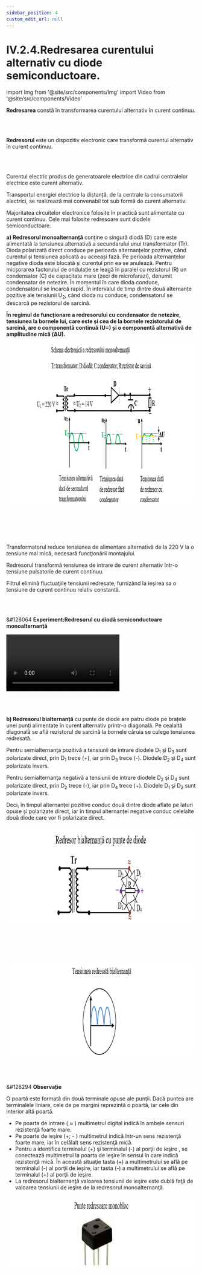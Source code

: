 ```yaml
---
sidebar_position: 4
custom_edit_url: null
---
```


# IV.2.4.Redresarea curentului alternativ cu diode semiconductoare.





import Img from '@site/src/components/Img'
import Video from '@site/src/components/Video'


<div class="alert alert--primary" role="alert">

**Redresarea** constă în transformarea curentului alternativ în curent continuu.


</div>

<br></br>


<div class="alert alert--primary" role="alert">

**Redresorul** este un dispozitiv electronic care transformă curentul alternativ în curent continuu.

</div>


<br></br>



<div class="alert alert--info" role="alert">


Curentul electric produs de generatoarele electrice din cadrul centralelor electrice este curent alternativ. 

Transportul energiei electrice la distanță, de la centrale la consumatorii electrici, se realizează mai convenabil tot sub formă de curent alternativ. 

Majoritatea circuitelor electronice folosite în practică sunt alimentate cu curent continuu. Cele mai folosite redresoare sunt diodele semiconductoare.


**a) Redresorul monoalternanță** conține o singură diodă (D) care este alimentată la tensiunea alternativă a secundarului unui transformator (Tr). Dioda polarizată direct conduce pe perioada alternanțelor pozitive, când curentul și tensiunea aplicată au aceeași fază. Pe perioada alternanțelor negative dioda este blocată și curentul prin ea se anulează. Pentru micșorarea factorului de ondulație se leagă în paralel cu rezistorul (R) un condensator (C) de capacitate mare (zeci de microfarazi), denumit condensator de netezire. În momentul în care dioda conduce, condensatorul se încarcă rapid. În intervalul de timp dintre două alternanțe pozitive ale tensiunii U<sub>2</sub>, când dioda nu conduce, condensatorul se descarcă pe rezistorul de sarcină.

**În regimul de funcționare a redresorului cu condensator de netezire, tensiunea la bornele lui, care este și cea de la bornele rezistorului de sarcină, are o componentă continuă (U=) și o componentă alternativă de amplitudine mică (ΔU).**


<Img className="img-responsive4" src="fizica/clasa12/capitolul4/IV-2-4-redresarea-curentului-alternativ-cu-diode-semiconductoare-poza1-schema-electronica-a-redresorului-monoalternanta.png" width="1000" height="433" lazy={false} />

<br></br>
<br></br>

Transformatorul reduce tensiunea de alimentare alternativă de la 220 V la o tensiune mai mică, necesară funcţionării montajului. 

Redresorul transformă tensiunea de intrare de curent alternativ într-o tensiune pulsatorie de curent continuu. 

Filtrul elimină fluctuaţiile tensiunii redresate, furnizând la ieşirea sa o tensiune de curent continuu relativ constantă.



</div>


<br></br>



<div class="alert alert--success" role="alert">

&#128064 **Experiment:Redresorul cu diodă semiconductoare monoalternanță**




<Video src="https://www.youtube.com/embed/jjN2No5pqzU" />


**Dioda semiconductoare** constă dintr-un semiconductor de tip p alăturat cu un semiconductor de tip n.


<Img className="img-responsive4" src="fizica/clasa12/capitolul4/IV-2-4-redresarea-curentului-alternativ-cu-diode-semiconductoare-poza2_0-experiment-redresor-cu-dioda-monoalternanta.png" width="1000" height="134" lazy={false} />

<br></br>
<br></br>

**Deci, la polarizarea directă a diodei, aceasta conduce curentul electric.**


<Img className="img-responsive4" src="fizica/clasa12/capitolul4/IV-2-4-redresarea-curentului-alternativ-cu-diode-semiconductoare-poza2_1-experiment-redresor-cu-dioda-monoalternanta.png" width="1000" height="267" lazy={false} />

<br></br>
<br></br>

<br></br>



<Img className="img-responsive4" src="fizica/clasa12/capitolul4/IV-2-4-redresarea-curentului-alternativ-cu-diode-semiconductoare-poza2_2-experiment-redresor-cu-dioda-monoalternanta.png" width="1000" height="81" lazy={false} />

<br></br>
<br></br>

**Deci, în acest caz dioda nu conduce curentul electric.**




<Img className="img-responsive4" src="fizica/clasa12/capitolul4/IV-2-4-redresarea-curentului-alternativ-cu-diode-semiconductoare-poza2_3-experiment-redresor-cu-dioda-monoalternanta.png" width="1000" height="245" lazy={false} />

<br></br>
<br></br>


**Dioda semiconductoare are rolul de a transforma curentul alternativ (c.a.) în curent continuu (c.c.), operație numită** ***redresare***. 



**Materiale necesare:**    
Sursă de c.a. de 6 V, diodă semiconductoare (1N4003), rezistor, osciloscop, conductori de legătură.

<br></br>

**Descrierea experimentului:**     
- Pentru vizualizarea tensiunii alternative pe ecranul osciloscopului aplică un semnal de la sursa de c.a. pe plăcile de deflexie verticală. Spotul va descrie o sinusoidă.




<Img className="img-responsive4" src="fizica/clasa12/capitolul4/IV-2-4-redresarea-curentului-alternativ-cu-diode-semiconductoare-poza2-experiment-tensiunea-sinusoidala.png" width="1000" height="196" lazy={false} />

<br></br>
<br></br>


- Aplică pe plăcile de deflexie verticală tensiunea redresată de dioda semiconductoare. Spotul va arăta ca în următoarea imagine.




<Img className="img-responsive4" src="fizica/clasa12/capitolul4/IV-2-4-redresarea-curentului-alternativ-cu-diode-semiconductoare-poza3-experiment-tensiune-redresata-monoalternanta.png" width="1000" height="202" lazy={false} />

<br></br>
<br></br>



**Concluzia experimentului:**     
***Dioda polarizată direct conduce pe perioada alternanțelor pozitive ale tensiunii alternative aplicată la bornele ei, când anodul diodei se află la un potențial ‘’mai pozitiv’’ decât catodul. Pe perioada alternanțelor negative dioda este blocată și curentul prin ea se anulează. Deci, dioda este un element de circuit neliniar, care permite trecerea curentului electric într-un singur sens.***


***La redresarea monoalternanță:***      
***• Când dioda este polarizată direct avem partea pulsatorie pozitivă.***        
***• Când este polarizată invers avem tensiunea zero, fiind eliminată partea pulsatorie negativă a tensiunii.***




</div>


<br></br>


<div class="alert alert--info" role="alert">

**b) Redresorul bialternanță** cu punte de diode are patru diode pe brațele unei punți alimentate în curent alternativ printr-o diagonală. Pe cealaltă diagonală se află rezistorul de sarcină la bornele căruia se culege tensiunea redresată. 

Pentru semialternanţa pozitivă a tensiunii de intrare diodele D<sub>1</sub> şi D<sub>3</sub> sunt polarizate direct, prin D<sub>1</sub> trece (+), iar prin D<sub>3</sub> trece (-). Diodele D<sub>2</sub> şi D<sub>4</sub> sunt polarizate invers.

Pentru semialternanţa negativă a tensiunii de intrare diodele D<sub>2</sub> şi D<sub>4</sub> sunt polarizate direct, prin D<sub>2</sub> trece (-), iar prin D<sub>4</sub> trece (+). Diodele D<sub>1</sub> şi D<sub>3</sub> sunt polarizate invers. 

Deci, în timpul alternanței pozitive conduc două dintre diode aflate pe laturi opuse și polarizate direct, iar în timpul alternanței negative conduc celelalte două diode care vor fi polarizate direct.



<Img className="img-responsive4" src="fizica/clasa12/capitolul4/IV-2-4-redresarea-curentului-alternativ-cu-diode-semiconductoare-poza4-redresor-bialternanta-cu-puncte-de-diode.png" width="1000" height="259" />

<br></br>
<br></br>



<Img className="img-responsive4" src="fizica/clasa12/capitolul4/IV-2-4-redresarea-curentului-alternativ-cu-diode-semiconductoare-poza5-tensiune-redresata-bialternanta.png" width="1000" height="258" />



</div>

<br></br>

<div class="alert alert--secondary" role="alert">

&#128294 **Observație**

O poartă este formată din două terminale opuse ale punţii. Dacă puntea are terminalele liniare, cele de pe margini reprezintă o poartă, iar cele din interior altă poartă. 
- Pe poarta de intrare ( ≈ ) multimetrul digital indică în ambele sensuri rezistenţă foarte mare.
- Pe poarte de ieşire (+; - ) multimetrul indică într-un sens rezistenţă foarte mare, iar în celălalt sens rezistenţă mică. 
- Pentru a identifica terminalul (+) şi terminalul (-) al porţii de ieşire , se conectează multimetrul la poarta de ieşire în sensul în care indică rezistenţă mică. În această situaţie tasta (+) a multimetrului se află pe terminalul (-) al porţii de ieşire, iar tasta (-) a multimetrului se află pe terminalul (+) al porţii de ieşire. 
- La redresorul bialternanţă valoarea tensiunii de ieşire este dublă faţă de valoarea tensiunii de ieşire de la redresorul monoalternanţă.



<Img className="img-responsive4" src="fizica/clasa12/capitolul4/IV-2-4-redresarea-curentului-alternativ-cu-diode-semiconductoare-poza6-punte-redresoare-monobloc.png" width="1000" height="194" />


</div>